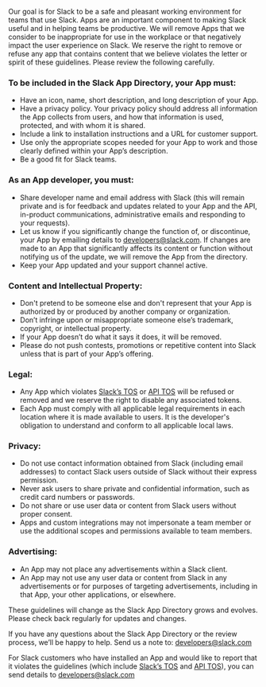 Our goal is for Slack to be a safe and pleasant working environment for teams that use Slack.  Apps are an important component to making Slack useful and in helping teams be productive. We will remove Apps that we consider to be inappropriate for use in the workplace or that negatively impact the user experience on Slack. We reserve the right to remove or refuse any app that contains content that we believe violates the letter or spirit of these guidelines. Please review the following carefully.


### To be included in the Slack App Directory, your App must:

* Have an icon, name, short description, and long description of your App.
* Have a privacy policy. Your privacy policy should address all information the App collects from users, and how that information is used, protected, and with whom it is shared.
* Include a link to installation instructions and a URL for customer support.
* Use only the appropriate scopes needed for your App to work and those clearly defined within your App’s description.
* Be a good fit for Slack teams.


### As an App developer, you must:

* Share developer name and email address with Slack (this will remain private and is for feedback and updates related to your App and the API, in-product communications, administrative emails and responding to your requests).
* Let us know if you significantly change the function of, or discontinue, your App by emailing details to [developers@slack.com](mailto:developers@slack.com).  If changes are made to an App that significantly affects its content or function without notifying us of the update, we will remove the App from the directory.
* Keep your App updated and your support channel active.

### Content and Intellectual Property:

* Don't pretend to be someone else and don't represent that your App is authorized by or produced by another company or organization.
* Don’t infringe upon or misappropriate someone else’s trademark, copyright, or intellectual property.
* If your App doesn’t do what it says it does, it will be removed.
* Please do not push contests, promotions or repetitive content into Slack unless that is part of your App’s offering. 

### Legal:

* Any App which violates [Slack’s TOS](https://slack.com/terms-of-service) or [API TOS](https://slack.com/terms-of-service/api) will be refused or removed and we reserve the right to disable any associated tokens. 
* Each App must comply with all applicable legal requirements in each location where it is  made available to users. It is the developer's obligation to understand and conform to all applicable local laws.


### Privacy:

* Do not use contact information obtained from Slack (including email addresses) to contact Slack users outside of Slack without their express permission.
* Never ask users to share private and confidential information, such as credit card numbers or passwords.
* Do not share or use user data or content from Slack users without proper consent.
* Apps and custom integrations may not impersonate a team member or use the additional scopes and permissions available to team members.

### Advertising:

* An App may not place any advertisements within a Slack client.
* An App may not use any user data or content from Slack in any advertisements or for purposes of targeting advertisements, including in that App, your other applications, or elsewhere.

These guidelines will change as the Slack App Directory grows and evolves. Please check back regularly for updates and changes.

If you have any questions about the Slack App Directory or the review process, we’ll be happy to help. Send us a note to: [developers@slack.com](mailto:developers@slack.com)

For Slack customers who have installed an App and would like to report that it violates the guidelines (which include [Slack’s TOS](https://slack.com/terms-of-service) and [API TOS](https://slack.com/terms-of-service/api)), you can send details to [developers@slack.com](mailto:developers@slack.com)